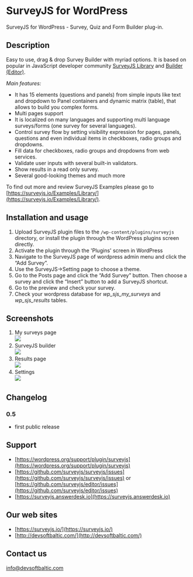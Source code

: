 # SurveyJS for WordPress #
SurveyJS for WordPress - Survey, Quiz and Form Builder plug-in.

## Description ##

Easy to use, drag & drop Survey Builder with myriad options. It is based on popular in JavaScript developer community [SurveyJS Library](https://surveyjs.io/Overview/Library/) and [Builder (Editor)](https://surveyjs.io/Survey/Builder/).

*Main features:*
* It has 15 elements (questions and panels) from simple inputs like text and dropdown to Panel containers and dynamic matrix (table), that allows to build you complex forms.
* Multi pages support
* It is localized on many languages and supporting multi language surveys/forms (one survey for several languages).
* Control survey flow by setting visibility expression for pages, panels, questions and even individual items in checkboxes, radio groups and dropdowns.
* Fill data for checkboxes, radio groups and dropdowns from web services.
* Validate user inputs with several built-in validators.
* Show results in a read only survey.
* Several good-looking themes and much more

To find out more and review SurveyJS Examples please go to [https://surveyjs.io/Examples/Library/](https://surveyjs.io/Examples/Library/).

## Installation and usage ##

1. Upload SurveyJS plugin files to the `/wp-content/plugins/surveyjs` directory, or install the plugin through the WordPress plugins screen directly.
2. Activate the plugin through the 'Plugins' screen in WordPress
3. Navigate to the SurveyJS page of wordpress admin menu and click the “Add Survey”.
4. Use the SurveyJS->Setting page to choose a theme.
5. Go to the Posts page and click the “Add Survey” button. Then choose a survey and click the “Insert” button to add a SurveyJS shortcut.
6. Go to the preview and check your survey.
7. Check your wordpress database for *wp_sjs_my_surveys* and *wp_sjs_results* tables.

## Screenshots ##

1. My surveys page<br/>
![](https://github.com/surveyjs/surveyjs-wordpress/blob/master/assets/screenshot-1.png?raw=true)
2. SurveyJS builder<br/>
![](https://github.com/surveyjs/surveyjs-wordpress/blob/master/assets/screenshot-2.png?raw=true)
3. Results page<br/>
![](https://github.com/surveyjs/surveyjs-wordpress/blob/master/assets/screenshot-3.png?raw=true)
4. Settings<br/>
![](https://github.com/surveyjs/surveyjs-wordpress/blob/master/assets/screenshot-4.png?raw=true)

## Changelog ##

### 0.5 ###
* first public release

## Support ##
* [https://wordpress.org/support/plugin/surveyjs](https://wordpress.org/support/plugin/surveyjs)
* [https://github.com/surveyjs/surveyjs/issues](https://github.com/surveyjs/surveyjs/issues) or [https://github.com/surveyjs/editor/issues](https://github.com/surveyjs/editor/issues)
* [https://surveyjs.answerdesk.io](https://surveyjs.answerdesk.io)

## Our web sites ##
* [https://surveyjs.io/](https://surveyjs.io/)
* [http://devsoftbaltic.com/](http://devsoftbaltic.com/)

## Contact us ##
info@devsoftbaltic.com
